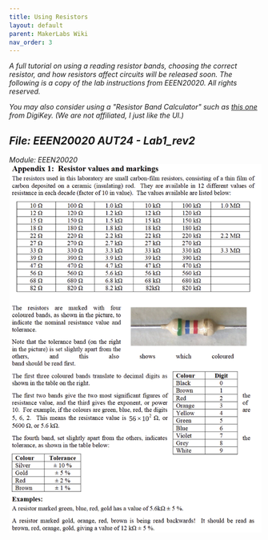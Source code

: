 ```yaml
---
title: Using Resistors
layout: default
parent: MakerLabs Wiki
nav_order: 3
---
```


*A full tutorial on using a reading resistor bands, choosing the correct resistor, and how resistors affect circuits will be released soon. The following is a copy of the lab instructions from EEEN20020. All rights reserved.*

*You may also consider using a "Resistor Band Calculator" such as [this one](https://www.digikey.ie/en/resources/conversion-calculators/conversion-calculator-resistor-color-code) from DigiKey. (We are not affiliated, I just like the UI.)*

*File: EEEN20020 AUT24 - Lab1_rev2*
----
*Module: EEEN20020*
![ENG329 Power Supply Instructions - EEEN20020](../assets/images/Wiki03_Resistors-EEEN20020.png)